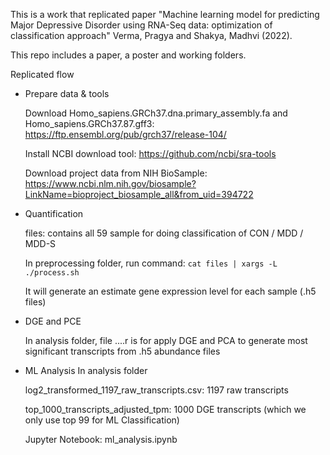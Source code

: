 This is a work that replicated paper "Machine learning model for predicting Major Depressive Disorder using RNA-Seq data: optimization of classification approach"  Verma, Pragya and Shakya, Madhvi (2022).

This repo includes a paper, a poster and working folders.

Replicated flow 
- Prepare data & tools
  
  Download Homo_sapiens.GRCh37.dna.primary_assembly.fa and Homo_sapiens.GRCh37.87.gff3: https://ftp.ensembl.org/pub/grch37/release-104/
 
  Install NCBI download tool:  https://github.com/ncbi/sra-tools

  Download project data from NIH BioSample: https://www.ncbi.nlm.nih.gov/biosample?LinkName=bioproject_biosample_all&from_uid=394722

- Quantification

    files: contains all 59 sample for doing classification of CON / MDD / MDD-S

    In preprocessing folder, run command: `cat files | xargs -L ./process.sh`

    It will generate an estimate gene expression level for each sample (.h5 files)

- DGE and PCE

    In analysis folder, file ....r is for apply DGE and PCA to generate most significant transcripts from .h5 abundance files

- ML Analysis 
    In analysis folder

    log2_transformed_1197_raw_transcripts.csv: 1197 raw transcripts

    top_1000_transcripts_adjusted_tpm: 1000 DGE transcripts (which we only use top 99 for ML Classification)

    Jupyter Notebook: ml_analysis.ipynb

